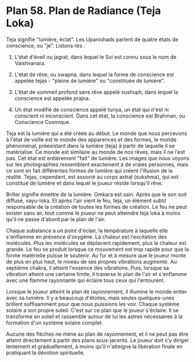 # Plan 58. Plan de Radiance (Teja Loka)

Teja signifie "lumière, éclat". Les Upanishads parlent de quatre états de conscience, ou "je". Listons-les :

1. L'état d'éveil ou jagrat, dans lequel le Soi est connu sous le nom de Vaishvanara.

2. L'état de rêve, ou swapna, dans lequel la forme de conscience est appelée tejas - "pleine de lumière" ou "constituée de lumière".

3. L'état de sommeil profond sans rêve appelé sushupti, dans lequel la conscience est appelée prajna.

4. Un état modifié de conscience appelé turiya, un état qui n'est ni conscient ni inconscient. Dans cet état, la conscience est Brahman, ou Conscience Cosmique.

Teja est la lumière qui a été créée au début. Le monde que nous percevons à l'état de veille est le monde des apparences et des formes, le monde phénoménal, préexistant dans la lumière (teja) à partir de laquelle il se matérialise. Ce monde est similaire au monde de nos rêves, mais il ne l'est pas. Cet état est entièrement "fait" de lumière. Les images que nous voyons sur les photographies ressemblent exactement à de vraies personnes, mais ce sont en fait différentes formes de lumière qui créent l'illusion de la réalité. Tejas, cependant, est associé au corps astral (sukshma), qui est constitué de lumière et dans lequel le joueur réside lorsqu'il rêve.

Briller signifie émettre de la lumière. Omkara est sain. Après que le son soit diffusé, vayu-loka. Et après l'air vient le feu, teja, un élément subtil responsable de la création de toutes les formes de création. Le feu ne peut exister sans air, tout comme le joueur ne peut atteindre teja loka à moins qu'il ne passe d'abord par le plan de l'air.

Chaque substance a un point d'éclair, la température à laquelle elle s'enflamme en présence d'oxygène. La chaleur est l'excitation des molécules. Plus les molécules se déplacent rapidement, plus la chaleur est grande. Le feu se produit lorsque ce mouvement est trop rapide pour que la forme matérielle puisse le soutenir. Au fur et à mesure que le joueur monte de plus en plus haut, le niveau de ses propres vibrations augmente. Au septième chakra, il atteint l'essence des vibrations. Puis, lorsque sa vibration atteint une certaine limite, il traverse le plan de l'air et s'enflamme avec une flamme rayonnante qui éclaire tous ceux qui l'entourent.

Lorsque le joueur atteint le plan de rayonnement, il illumine le monde entier avec sa lumière. Il y a beaucoup d'étoiles, mais seules quelques-unes brillent suffisamment pour que nous puissions les voir. Chaque système solaire a son propre soleil. C'est sur ce plan que le joueur s'éclaire. Il se transforme en soleil et rassemble autour de lui les astres nécessaires à la formation d'un système solaire complet.

Aucune des flèches ne mène au plan de rayonnement, et il ne peut pas être atteint directement à partir des plans sous-jacents. Le joueur doit s'y diriger lentement et graduellement, à moins qu'il n'atteigne la libération finale en pratiquant la dévotion spirituelle.
